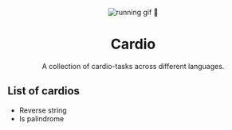 <p align="center"><a><img src="https://media0.giphy.com/media/JRlqKEzTDKci5JPcaL/200.gif" alt="running gif 🏃"/></a></p>

<h1 align="center">Cardio</h1>
<p align="center">A collection of cardio-tasks across different languages.</p>

## List of cardios

- Reverse string
- Is palindrome

